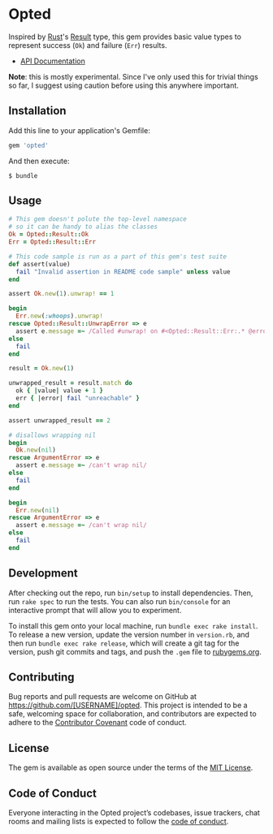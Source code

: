 # Opted

Inspired by [Rust](https://www.rust-lang.org/en-US/)'s [Result](https://doc.rust-lang.org/std/result/index.html) type, this gem provides basic value types to represent success (`Ok`) and failure (`Err`) results.

- [API Documentation](http://www.rubydoc.info/gems/opted/1.0.0/Opted/Result/AbstractResult)

**Note**: this is mostly experimental. Since I've only used this for trivial things so far, I suggest using caution before using this anywhere important.

## Installation

Add this line to your application's Gemfile:

```ruby
gem 'opted'
```

And then execute:

    $ bundle

## Usage

<!-- BEGIN CODE SAMPLE -->
```ruby
# This gem doesn't polute the top-level namespace
# so it can be handy to alias the classes
Ok = Opted::Result::Ok
Err = Opted::Result::Err

# This code sample is run as a part of this gem's test suite
def assert(value)
  fail "Invalid assertion in README code sample" unless value
end

assert Ok.new(1).unwrap! == 1

begin
  Err.new(:whoops).unwrap!
rescue Opted::Result::UnwrapError => e
  assert e.message =~ /Called #unwrap! on #<Opted::Result::Err:.* @error=:whoops>/
else
  fail
end

result = Ok.new(1)

unwrapped_result = result.match do
  ok { |value| value + 1 }
  err { |error| fail "unreachable" }
end

assert unwrapped_result == 2

# disallows wrapping nil
begin
  Ok.new(nil)
rescue ArgumentError => e
  assert e.message =~ /can't wrap nil/
else
  fail
end

begin
  Err.new(nil)
rescue ArgumentError => e
  assert e.message =~ /can't wrap nil/
else
  fail
end
```

## Development

After checking out the repo, run `bin/setup` to install dependencies. Then, run `rake spec` to run the tests. You can also run `bin/console` for an interactive prompt that will allow you to experiment.

To install this gem onto your local machine, run `bundle exec rake install`. To release a new version, update the version number in `version.rb`, and then run `bundle exec rake release`, which will create a git tag for the version, push git commits and tags, and push the `.gem` file to [rubygems.org](https://rubygems.org).

## Contributing

Bug reports and pull requests are welcome on GitHub at https://github.com/[USERNAME]/opted. This project is intended to be a safe, welcoming space for collaboration, and contributors are expected to adhere to the [Contributor Covenant](http://contributor-covenant.org) code of conduct.

## License

The gem is available as open source under the terms of the [MIT License](https://opensource.org/licenses/MIT).

## Code of Conduct

Everyone interacting in the Opted project’s codebases, issue trackers, chat rooms and mailing lists is expected to follow the [code of conduct](https://github.com/[USERNAME]/opted/blob/master/CODE_OF_CONDUCT.md).
